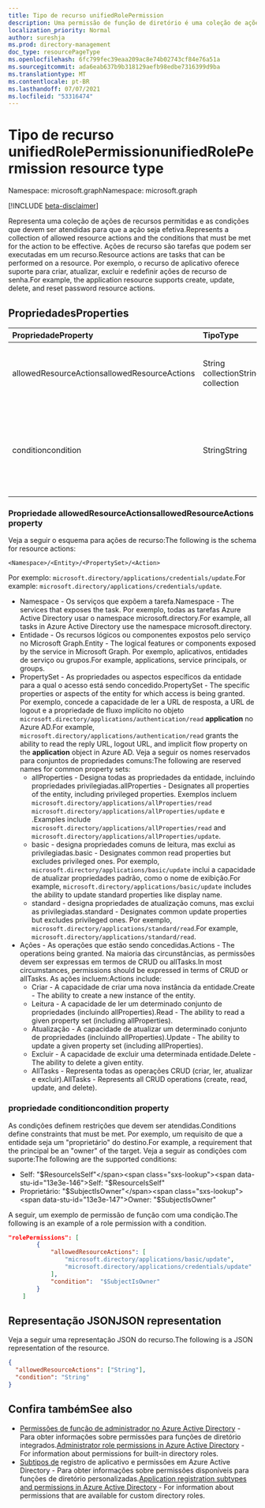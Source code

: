 ```yaml
---
title: Tipo de recurso unifiedRolePermission
description: Uma permissão de função de diretório é uma coleção de ações e condições de recursos permitidos.
localization_priority: Normal
author: sureshja
ms.prod: directory-management
doc_type: resourcePageType
ms.openlocfilehash: 6fc799fec39eaa209ac8e74b02743cf84e76a51a
ms.sourcegitcommit: ada6eab637b9b318129aefb98edbe7316399d9ba
ms.translationtype: MT
ms.contentlocale: pt-BR
ms.lasthandoff: 07/07/2021
ms.locfileid: "53316474"
---
```

# <a name="unifiedrolepermission-resource-type"></a><span data-ttu-id="13e3e-103">Tipo de recurso unifiedRolePermission</span><span class="sxs-lookup"><span data-stu-id="13e3e-103">unifiedRolePermission resource type</span></span>

<span data-ttu-id="13e3e-104">Namespace: microsoft.graph</span><span class="sxs-lookup"><span data-stu-id="13e3e-104">Namespace: microsoft.graph</span></span>

[!INCLUDE [beta-disclaimer](../../includes/beta-disclaimer.md)]

<span data-ttu-id="13e3e-105">Representa uma coleção de ações de recursos permitidas e as condições que devem ser atendidas para que a ação seja efetiva.</span><span class="sxs-lookup"><span data-stu-id="13e3e-105">Represents a collection of allowed resource actions and the conditions that must be met for the action to be effective.</span></span> <span data-ttu-id="13e3e-106">Ações de recurso são tarefas que podem ser executadas em um recurso.</span><span class="sxs-lookup"><span data-stu-id="13e3e-106">Resource actions are tasks that can be performed on a resource.</span></span> <span data-ttu-id="13e3e-107">Por exemplo, o recurso de aplicativo oferece suporte para criar, atualizar, excluir e redefinir ações de recurso de senha.</span><span class="sxs-lookup"><span data-stu-id="13e3e-107">For example, the application resource supports create, update, delete, and reset password resource actions.</span></span>

## <a name="properties"></a><span data-ttu-id="13e3e-108">Propriedades</span><span class="sxs-lookup"><span data-stu-id="13e3e-108">Properties</span></span>

| <span data-ttu-id="13e3e-109">Propriedade</span><span class="sxs-lookup"><span data-stu-id="13e3e-109">Property</span></span>     | <span data-ttu-id="13e3e-110">Tipo</span><span class="sxs-lookup"><span data-stu-id="13e3e-110">Type</span></span>        | <span data-ttu-id="13e3e-111">Descrição</span><span class="sxs-lookup"><span data-stu-id="13e3e-111">Description</span></span> |
|:-------------|:------------|:------------|
|<span data-ttu-id="13e3e-112">allowedResourceActions</span><span class="sxs-lookup"><span data-stu-id="13e3e-112">allowedResourceActions</span></span>|<span data-ttu-id="13e3e-113">String collection</span><span class="sxs-lookup"><span data-stu-id="13e3e-113">String collection</span></span>| <span data-ttu-id="13e3e-114">Conjunto de tarefas que podem ser executadas em um recurso.</span><span class="sxs-lookup"><span data-stu-id="13e3e-114">Set of tasks that can be performed on a resource.</span></span> |
|<span data-ttu-id="13e3e-115">condition</span><span class="sxs-lookup"><span data-stu-id="13e3e-115">condition</span></span>|<span data-ttu-id="13e3e-116">String</span><span class="sxs-lookup"><span data-stu-id="13e3e-116">String</span></span>| <span data-ttu-id="13e3e-117">Restrições opcionais que devem ser atendidas para que a permissão seja efetiva.</span><span class="sxs-lookup"><span data-stu-id="13e3e-117">Optional constraints that must be met for the permission to be effective.</span></span> |

### <a name="allowedresourceactions-property"></a><span data-ttu-id="13e3e-118">Propriedade allowedResourceActions</span><span class="sxs-lookup"><span data-stu-id="13e3e-118">allowedResourceActions property</span></span>

<span data-ttu-id="13e3e-119">Veja a seguir o esquema para ações de recurso:</span><span class="sxs-lookup"><span data-stu-id="13e3e-119">The following is the schema for resource actions:</span></span> 

```
<Namespace>/<Entity>/<PropertySet>/<Action>  
```
<span data-ttu-id="13e3e-120">Por exemplo: `microsoft.directory/applications/credentials/update`.</span><span class="sxs-lookup"><span data-stu-id="13e3e-120">For example: `microsoft.directory/applications/credentials/update`.</span></span>  

- <span data-ttu-id="13e3e-121">Namespace - Os serviços que expõem a tarefa.</span><span class="sxs-lookup"><span data-stu-id="13e3e-121">Namespace - The services that exposes the task.</span></span> <span data-ttu-id="13e3e-122">Por exemplo, todas as tarefas Azure Active Directory usar o namespace microsoft.directory.</span><span class="sxs-lookup"><span data-stu-id="13e3e-122">For example, all tasks in Azure Active Directory use the namespace microsoft.directory.</span></span>  
- <span data-ttu-id="13e3e-123">Entidade - Os recursos lógicos ou componentes expostos pelo serviço no Microsoft Graph.</span><span class="sxs-lookup"><span data-stu-id="13e3e-123">Entity - The logical features or components exposed by the service in Microsoft Graph.</span></span> <span data-ttu-id="13e3e-124">Por exemplo, aplicativos, entidades de serviço ou grupos.</span><span class="sxs-lookup"><span data-stu-id="13e3e-124">For example, applications, service principals, or groups.</span></span>
- <span data-ttu-id="13e3e-125">PropertySet - As propriedades ou aspectos específicos da entidade para a qual o acesso está sendo concedido.</span><span class="sxs-lookup"><span data-stu-id="13e3e-125">PropertySet - The specific properties or aspects of the entity for which access is being granted.</span></span> <span data-ttu-id="13e3e-126">Por exemplo, concede a capacidade de ler a URL de resposta, a URL de logout e a propriedade de fluxo implícito no objeto `microsoft.directory/applications/authentication/read` **application** no Azure AD.</span><span class="sxs-lookup"><span data-stu-id="13e3e-126">For example, `microsoft.directory/applications/authentication/read` grants the ability to read the reply URL, logout URL, and implicit flow property on the **application** object in Azure AD.</span></span> <span data-ttu-id="13e3e-127">Veja a seguir os nomes reservados para conjuntos de propriedades comuns:</span><span class="sxs-lookup"><span data-stu-id="13e3e-127">The following are reserved names for common property sets:</span></span>  
  - <span data-ttu-id="13e3e-128">allProperties - Designa todas as propriedades da entidade, incluindo propriedades privilegiadas.</span><span class="sxs-lookup"><span data-stu-id="13e3e-128">allProperties - Designates all properties of the entity, including privileged properties.</span></span> <span data-ttu-id="13e3e-129">Exemplos incluem `microsoft.directory/applications/allProperties/read` `microsoft.directory/applications/allProperties/update` e .</span><span class="sxs-lookup"><span data-stu-id="13e3e-129">Examples include `microsoft.directory/applications/allProperties/read` and `microsoft.directory/applications/allProperties/update`.</span></span>
  - <span data-ttu-id="13e3e-130">basic - designa propriedades comuns de leitura, mas exclui as privilegiadas.</span><span class="sxs-lookup"><span data-stu-id="13e3e-130">basic - Designates common read properties but excludes privileged ones.</span></span> <span data-ttu-id="13e3e-131">Por exemplo, `microsoft.directory/applications/basic/update` inclui a capacidade de atualizar propriedades padrão, como o nome de exibição.</span><span class="sxs-lookup"><span data-stu-id="13e3e-131">For example, `microsoft.directory/applications/basic/update` includes the ability to update standard properties like display name.</span></span>
  - <span data-ttu-id="13e3e-132">standard - designa propriedades de atualização comuns, mas exclui as privilegiadas.</span><span class="sxs-lookup"><span data-stu-id="13e3e-132">standard - Designates common update properties but excludes privileged ones.</span></span> <span data-ttu-id="13e3e-133">Por exemplo, `microsoft.directory/applications/standard/read`.</span><span class="sxs-lookup"><span data-stu-id="13e3e-133">For example, `microsoft.directory/applications/standard/read`.</span></span>
- <span data-ttu-id="13e3e-134">Ações - As operações que estão sendo concedidas.</span><span class="sxs-lookup"><span data-stu-id="13e3e-134">Actions - The operations being granted.</span></span> <span data-ttu-id="13e3e-135">Na maioria das circunstâncias, as permissões devem ser expressas em termos de CRUD ou allTasks.</span><span class="sxs-lookup"><span data-stu-id="13e3e-135">In most circumstances, permissions should be expressed in terms of CRUD or allTasks.</span></span> <span data-ttu-id="13e3e-136">As ações incluem:</span><span class="sxs-lookup"><span data-stu-id="13e3e-136">Actions include:</span></span>
  - <span data-ttu-id="13e3e-137">Criar - A capacidade de criar uma nova instância da entidade.</span><span class="sxs-lookup"><span data-stu-id="13e3e-137">Create - The ability to create a new instance of the entity.</span></span>
  - <span data-ttu-id="13e3e-138">Leitura - A capacidade de ler um determinado conjunto de propriedades (incluindo allProperties).</span><span class="sxs-lookup"><span data-stu-id="13e3e-138">Read - The ability to read a given property set (including allProperties).</span></span>
  - <span data-ttu-id="13e3e-139">Atualização - A capacidade de atualizar um determinado conjunto de propriedades (incluindo allProperties).</span><span class="sxs-lookup"><span data-stu-id="13e3e-139">Update - The ability to update a given property set (including allProperties).</span></span>
  - <span data-ttu-id="13e3e-140">Excluir - A capacidade de excluir uma determinada entidade.</span><span class="sxs-lookup"><span data-stu-id="13e3e-140">Delete - The ability to delete a given entity.</span></span>
  - <span data-ttu-id="13e3e-141">AllTasks - Representa todas as operações CRUD (criar, ler, atualizar e excluir).</span><span class="sxs-lookup"><span data-stu-id="13e3e-141">AllTasks - Represents all CRUD operations (create, read, update, and delete).</span></span> 

### <a name="condition-property"></a><span data-ttu-id="13e3e-142">propriedade condition</span><span class="sxs-lookup"><span data-stu-id="13e3e-142">condition property</span></span>
<span data-ttu-id="13e3e-143">As condições definem restrições que devem ser atendidas.</span><span class="sxs-lookup"><span data-stu-id="13e3e-143">Conditions define constraints that must be met.</span></span> <span data-ttu-id="13e3e-144">Por exemplo, um requisito de que a entidade seja um "proprietário" do destino.</span><span class="sxs-lookup"><span data-stu-id="13e3e-144">For example, a requirement that the principal be an "owner" of the target.</span></span> <span data-ttu-id="13e3e-145">Veja a seguir as condições com suporte:</span><span class="sxs-lookup"><span data-stu-id="13e3e-145">The following are the supported conditions:</span></span>

- <span data-ttu-id="13e3e-146">Self: "$ResourceIsSelf"</span><span class="sxs-lookup"><span data-stu-id="13e3e-146">Self: "$ResourceIsSelf"</span></span>
- <span data-ttu-id="13e3e-147">Proprietário: "$SubjectIsOwner"</span><span class="sxs-lookup"><span data-stu-id="13e3e-147">Owner: "$SubjectIsOwner"</span></span>

<span data-ttu-id="13e3e-148">A seguir, um exemplo de permissão de função com uma condição.</span><span class="sxs-lookup"><span data-stu-id="13e3e-148">The following is an example of a role permission with a condition.</span></span>

```json
"rolePermissions": [
        {
            "allowedResourceActions": [
                "microsoft.directory/applications/basic/update",
                "microsoft.directory/applications/credentials/update"
            ],
            "condition":  "$SubjectIsOwner"
        }
    ]

```

## <a name="json-representation"></a><span data-ttu-id="13e3e-149">Representação JSON</span><span class="sxs-lookup"><span data-stu-id="13e3e-149">JSON representation</span></span>

<span data-ttu-id="13e3e-150">Veja a seguir uma representação JSON do recurso.</span><span class="sxs-lookup"><span data-stu-id="13e3e-150">The following is a JSON representation of the resource.</span></span>

<!-- {
  "blockType": "resource",
  "optionalProperties": [

  ],
  "@odata.type": "microsoft.graph.unifiedRolePermission",
  "baseType": null
}-->

```json
{
  "allowedResourceActions": ["String"],
  "condition": "String"
}
```
## <a name="see-also"></a><span data-ttu-id="13e3e-151">Confira também</span><span class="sxs-lookup"><span data-stu-id="13e3e-151">See also</span></span>

- <span data-ttu-id="13e3e-152">[Permissões de função de administrador no Azure Active Directory](/azure/active-directory/users-groups-roles/directory-assign-admin-roles) - Para obter informações sobre permissões para funções de diretório integrados.</span><span class="sxs-lookup"><span data-stu-id="13e3e-152">[Administrator role permissions in Azure Active Directory](/azure/active-directory/users-groups-roles/directory-assign-admin-roles) - For information about permissions for built-in directory roles.</span></span>
- <span data-ttu-id="13e3e-153">[Subtipos de](/azure/active-directory/users-groups-roles/roles-custom-available-permissions) registro de aplicativo e permissões em Azure Active Directory - Para obter informações sobre permissões disponíveis para funções de diretório personalizadas.</span><span class="sxs-lookup"><span data-stu-id="13e3e-153">[Application registration subtypes and permissions in Azure Active Directory](/azure/active-directory/users-groups-roles/roles-custom-available-permissions) -  For information about permissions that are available for custom directory roles.</span></span> 

<!-- uuid: 16cd6b66-4b1a-43a1-adaf-3a886856ed98
2019-02-04 14:57:30 UTC -->
<!-- {
  "type": "#page.annotation",
  "description": "unifiedRolePermission resource",
  "keywords": "",
  "section": "documentation",
  "tocPath": ""
}-->
